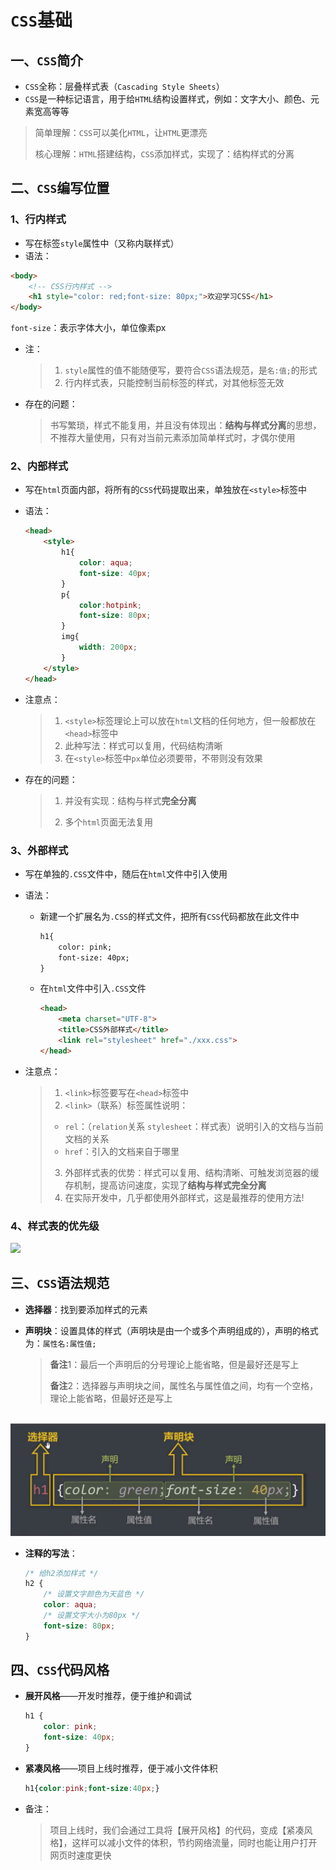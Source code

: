 # `CSS`基础

## 一、`CSS`简介

- `CSS`全称：层叠样式表（`Cascading Style Sheets`）
- `CSS`是一种标记语言，用于给`HTML`结构设置样式，例如：文字大小、颜色、元素宽高等等

> 简单理解：`CSS`可以美化`HTML`，让`HTML`更漂亮
>
> 核心理解：`HTML`搭建结构，`CSS`添加样式，实现了：结构样式的分离



## 二、`CSS`编写位置

### 1、行内样式

- 写在标签`style`属性中（又称内联样式）
- 语法：

```html
<body>
    <!-- CSS行内样式 -->
    <h1 style="color: red;font-size: 80px;">欢迎学习CSS</h1>
</body>
```

`font-size`：表示字体大小，单位像素px

- 注：

	> 1. `style`属性的值不能随便写，要符合`CSS`语法规范，是`名:值;`的形式
	> 2. 行内样式表，只能控制当前标签的样式，对其他标签无效

- 存在的问题：

	> 书写繁琐，样式不能复用，并且没有体现出：**结构与样式分离**的思想，不推荐大量使用，只有对当前元素添加简单样式时，才偶尔使用



### 2、内部样式

- 写在`html`页面内部，将所有的`CSS`代码提取出来，单独放在`<style>`标签中

- 语法：

	```html
	<head>
	    <style>
	        h1{
	            color: aqua;
	            font-size: 40px;
	        }
	        p{
	            color:hotpink;
	            font-size: 80px;
	        }
	        img{
	            width: 200px;
	        }
	    </style>
	</head>
	```

- 注意点：

  > 1. `<style>`标签理论上可以放在`html`文档的任何地方，但一般都放在`<head>`标签中
  > 2. 此种写法：样式可以复用，代码结构清晰
  > 3. 在`<style>`标签中`px`单位必须要带，不带则没有效果

- 存在的问题：

	> 1. 并没有实现：结构与样式**完全分离**
	>
	> 2. 多个`html`页面无法复用



### 3、外部样式

- 写在单独的`.CSS`文件中，随后在`html`文件中引入使用

- 语法：

	- 新建一个扩展名为`.CSS`的样式文件，把所有`CSS`代码都放在此文件中

		```html
		h1{
		    color: pink;
		    font-size: 40px;
		}
		```

	- 在`html`文件中引入`.CSS`文件

		```html
		<head>
		    <meta charset="UTF-8">
		    <title>CSS外部样式</title>
		    <link rel="stylesheet" href="./xxx.css">
		</head>
		```

- 注意点：

	> 1. `<link>`标签要写在`<head>`标签中
	> 2. `<link>`（联系）标签属性说明：
	> 	- `rel`：（`relation`关系   `stylesheet`：样式表）说明引入的文档与当前文档的关系
	> 	- `href`：引入的文档来自于哪里
	> 3. 外部样式表的优势：样式可以复用、结构清晰、可触发浏览器的缓存机制，提高访问速度，实现了**结构与样式完全分离**
	> 4. 在实际开发中，几乎都使用外部样式，这是最推荐的使用方法!



### 4、样式表的优先级

![](CSS基础.assets/capture_20240530201544649(1).bmp)



## 三、`CSS`语法规范

- **选择器**：找到要添加样式的元素

- **声明块**：设置具体的样式（声明块是由一个或多个声明组成的），声明的格式为：`属性名:属性值;`

	> **备注**1：最后一个声明后的分号理论上能省略，但是最好还是写上
	>
	> **备注**2：选择器与声明块之间，属性名与属性值之间，均有一个空格，理论上能省略，但最好还是写上

​	![](CSS基础.assets/capture_20240530205742727.bmp)

- **注释的写法**：

	```css
	/* 给h2添加样式 */
	h2 {
	    /* 设置文字颜色为天蓝色 */
	    color: aqua;
	    /* 设置文字大小为80px */
	    font-size: 80px;
	}
	
	```

	

## 四、`CSS`代码风格

- **展开风格**——开发时推荐，便于维护和调试

	```css
	h1 {
	    color: pink;
	    font-size: 40px;
	} 
	```

- **紧凑风格**——项目上线时推荐，便于减小文件体积

	```css
	h1{color:pink;font-size:40px;} 
	```

- 备注：

	> 项目上线时，我们会通过工具将【展开风格】的代码，变成【紧凑风格】，这样可以减小文件的体积，节约网络流量，同时也能让用户打开网页时速度更快





































































